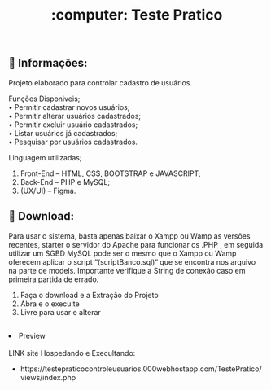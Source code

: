 <h1 align="Center">
  :computer: Teste Pratico

</h1><br>

## :bell: Informações:

Projeto elaborado para controlar cadastro de usuários.

Funções Disponiveis;<br>
•	Permitir cadastrar novos usuários;<br>
•	Permitir alterar usuários cadastrados;<br>
•	Permitir excluir usuário cadastrados;<br>
•	Listar usuários já cadastrados;<br>
•	Pesquisar por usuários cadastrados.<br>

Linguagem utilizadas;<br>
1.	Front-End – HTML, CSS, BOOTSTRAP e JAVASCRIPT;<br>
2.	Back-End – PHP e MySQL;<br>
3.	(UX/UI) – Figma.<br>

## :open_file_folder: Download:

Para usar o sistema, basta apenas baixar o Xampp ou Wamp as versões recentes, starter o servidor do Apache para funcionar os .PHP , em seguida utilizar um SGBD MySQL pode ser o mesmo que o Xampp ou Wamp oferecem aplicar o script “(scriptBanco.sql)“ que se encontra nos arquivo na parte de models. Importante verifique a String de conexão caso em primeira partida de errado.
<ol>
  <li>Faça o download e a Extração do Projeto</li>
  <li>Abra e o execulte</li>
  <li>Livre para usar e alterar</li>
</ol>

##

<li>Preview</li><br>
LINK site Hospedando e Execultando:
<ul>
  <li>https://testepraticocontroleusuarios.000webhostapp.com/TestePratico/views/index.php</li>
</ul>

##


